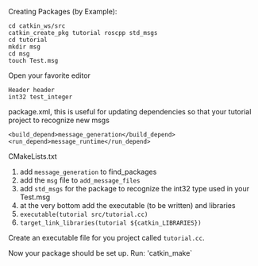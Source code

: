 Creating Packages (by Example):
```
cd catkin_ws/src
catkin_create_pkg tutorial roscpp std_msgs
cd tutorial
mkdir msg
cd msg
touch Test.msg
```

Open your favorite editor
```
Header header
int32 test_integer
```

package.xml, this is useful for updating dependencies so that your tutorial project to recognize new msgs
```
<build_depend>message_generation</build_depend>
<run_depend>message_runtime</run_depend>
```

CMakeLists.txt

1. add `message_generation` to find_packages
2. add the `msg` file to `add_message_files`
3. add `std_msgs` for the package to recognize the int32 type used in your Test.msg
4. at the very bottom add the executable (to be written) and libraries
  1. `executable(tutorial src/tutorial.cc)`
  2. `target_link_libraries(tutorial ${catkin_LIBRARIES})`

Create an executable file for you project called `tutorial.cc`.


Now your package should be set up. Run:
'catkin_make`



